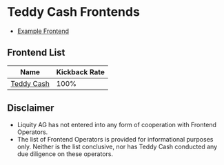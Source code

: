 # Teddy Cash Frontends
- [Example Frontend](frontends/example.md)

## Frontend List
| Name | Kickback Rate | 
| ---- | ------------- | 
| [Teddy Cash](frontends/teddy-cash.md) | 100% | 

## Disclaimer 

* Liquity AG has not entered into any form of cooperation with Frontend Operators.
* The list of Frontend Operators is provided for informational purposes only. Neither is the list conclusive, nor has Teddy Cash conducted any due diligence on these operators.
